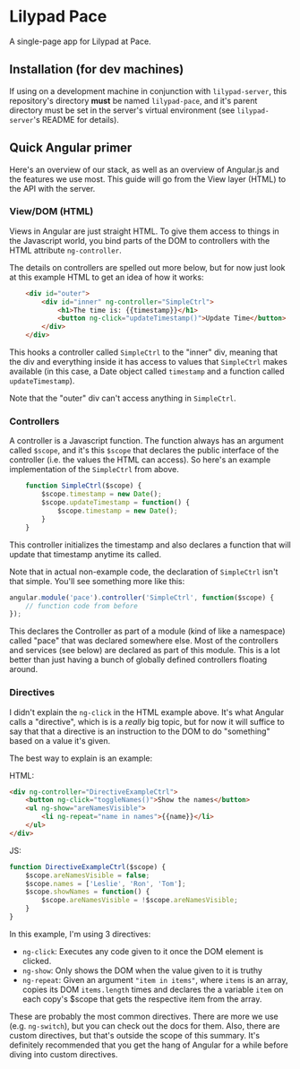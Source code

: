 # Lilypad Pace

A single-page app for Lilypad at Pace.

## Installation (for dev machines)

If using on a development machine in conjunction with `lilypad-server`, this repository's
directory __must__ be named `lilypad-pace`, and it's parent directory must be set in the
server's virtual environment (see `lilypad-server`'s README for details).

## Quick Angular primer

Here's an overview of our stack, as well as an overview of Angular.js and the features we
use most. This guide will go from the View layer (HTML) to the API with the server.

### View/DOM (HTML)

Views in Angular are just straight HTML. To give them access to things in the Javascript
world, you bind parts of the DOM to controllers with the HTML attribute `ng-controller`.

The details on controllers are spelled out more below, but for now just look at this
example HTML to get an idea of how it works:

```html
    <div id="outer">
        <div id="inner" ng-controller="SimpleCtrl">
            <h1>The time is: {{timestamp}}</h1>
            <button ng-click="updateTimestamp()">Update Time</button>
        </div>
    </div>
```

This hooks a controller called `SimpleCtrl` to the "inner" div, meaning that the div and everything
inside it has access to values that `SimpleCtrl` makes available (in this case,
a Date object called `timestamp` and a function called `updateTimestamp`).

Note that the "outer" div can't access anything in `SimpleCtrl`.

### Controllers

A controller is a Javascript function. The function always has an argument called `$scope`,
and it's this `$scope` that declares the public interface of the controller (i.e. the values
the HTML can access). So here's an example implementation of the `SimpleCtrl` from above.

```js
    function SimpleCtrl($scope) {
        $scope.timestamp = new Date();
        $scope.updateTimestamp = function() {
            $scope.timestamp = new Date();
        }
    }
```

This controller initializes the timestamp and also declares a function that will update
that timestamp anytime its called.

Note that in actual non-example code, the declaration of `SimpleCtrl` isn't that simple. You'll
see something more like this:

```js
angular.module('pace').controller('SimpleCtrl', function($scope) {
    // function code from before
});
```

This declares the Controller as part of a module (kind of like a namespace) called
"pace" that was declared somewhere else. Most of the controllers and services (see below)
are declared as part of this module. This is a lot better than just having a bunch of
globally defined controllers floating around.

### Directives

I didn't explain the `ng-click` in the HTML example above. It's what Angular calls a
"directive", which is is a *really* big topic, but for now it will suffice to say that
that a directive is an instruction to the DOM to do "something" based on a value it's
given.

The best way to explain is an example:

HTML:
```html
<div ng-controller="DirectiveExampleCtrl">
    <button ng-click="toggleNames()">Show the names</button>
    <ul ng-show="areNamesVisible">
        <li ng-repeat="name in names">{{name}}</li>
    </ul>
</div>
```

JS:
```js
function DirectiveExampleCtrl($scope) {
    $scope.areNamesVisible = false;
    $scope.names = ['Leslie', 'Ron', 'Tom'];
    $scope.showNames = function() {
        $scope.areNamesVisible = !$scope.areNamesVisible;
    }
}
```

In this example, I'm using 3 directives:

- `ng-click`: Executes any code given to it once the DOM element is clicked.
- `ng-show`: Only shows the DOM when the value given to it is truthy
- `ng-repeat`: Given an argument `"item in items"`, where `items` is an array, copies its DOM
                `items.length` times and declares the a variable `item` on each copy's $scope
                that gets the respective item from the array.

These are probably the most common directives. There are more we use (e.g. `ng-switch`), but
you can check out the docs for them. Also, there are custom directives, but that's outside the
scope of this summary. It's definitely recommended that you get the hang of Angular for a
while before diving into custom directives.

